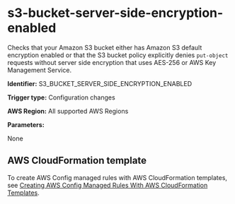 # s3\-bucket\-server\-side\-encryption\-enabled<a name="s3-bucket-server-side-encryption-enabled"></a>

Checks that your Amazon S3 bucket either has Amazon S3 default encryption enabled or that the S3 bucket policy explicitly denies `put-object` requests without server side encryption that uses AES\-256 or AWS Key Management Service\.  

**Identifier:** S3\_BUCKET\_SERVER\_SIDE\_ENCRYPTION\_ENABLED

**Trigger type:** Configuration changes

**AWS Region:** All supported AWS Regions

**Parameters:**

 None  

## AWS CloudFormation template<a name="w24aac11c29c17d303c15"></a>

To create AWS Config managed rules with AWS CloudFormation templates, see [Creating AWS Config Managed Rules With AWS CloudFormation Templates](aws-config-managed-rules-cloudformation-templates.md)\.